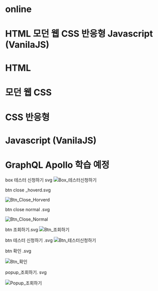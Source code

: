 # online

# HTML 모던 웹 CSS 반응형 Javascript (VanilaJS)

# HTML 

# 모던 웹 CSS

# CSS 반응형 

# Javascript (VanilaJS)

# GraphQL Apollo 학습 예정


box 테스터 신청하기 svg 
![Box_테스터신청하기](https://user-images.githubusercontent.com/100761993/199928804-799e6874-9184-4cee-ab42-6690c21adae5.svg)


btn close _hoverd.svg

![Btn_Close_Horverd](https://user-images.githubusercontent.com/100761993/199928820-69471d58-6c12-4816-9af0-295c6c2074c4.svg)

btn close normal .svg

![Btn_Close_Normal](https://user-images.githubusercontent.com/100761993/199928827-4b9e67fc-1855-4d3d-b748-8b81ff9e3c27.svg)

btn 조회하기.svg
![Btn_조회하기](https://user-images.githubusercontent.com/100761993/199928836-f067655b-9e45-4a34-9aef-b7ffdc6e9a5e.svg)


btn 테스터 신청하기 .svg
![Btn_테스터신청하기](https://user-images.githubusercontent.com/100761993/199928842-56bb46eb-e031-4f34-b535-1197d6757ffa.svg)


btn 확인 .svg


![Btn_확인](https://user-images.githubusercontent.com/100761993/199928852-9c714833-18e2-4f5c-905f-624f9aeace6b.svg)


popup_조회하기. svg

![Popup_조회하기](https://user-images.githubusercontent.com/100761993/199928860-4c57e8c4-e417-4be3-a90f-0d5be09f199e.svg)





